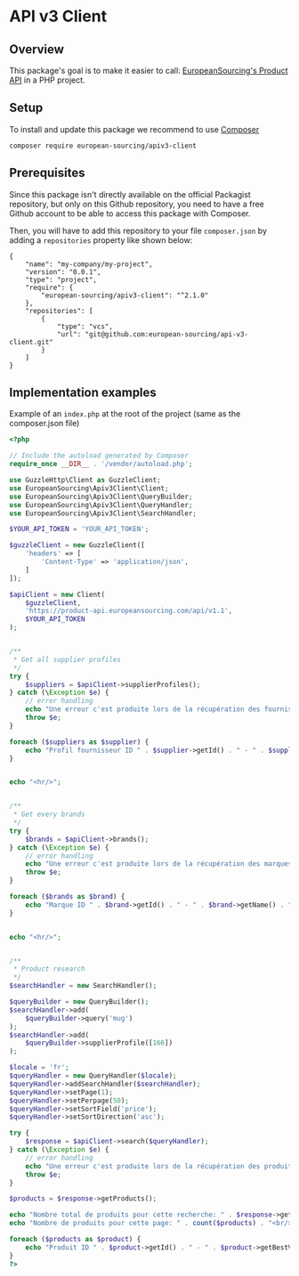 # API v3 Client

## Overview

This package's goal is to make it easier to call:
[EuropeanSourcing's Product API](https://product-api.europeansourcing.com/public/index.html) in a PHP project.

## Setup

To install and update this package we recommend to use [Composer](https://getcomposer.org/)

```shell
composer require european-sourcing/apiv3-client
```

## Prerequisites 

Since this package isn't directly available on the official Packagist repository, but only on this Github repository,
you need to have a free Github account to be able to access this package with Composer.

Then, you will have to add this repository to your file `composer.json` by adding a `repositories` property like
shown below:

```
{
    "name": "my-company/my-project",
    "version": "0.0.1",
    "type": "project",
    "require": {
        "european-sourcing/apiv3-client": "^2.1.0"
    },
    "repositories": [
        {
            "type": "vcs",
            "url": "git@github.com:european-sourcing/api-v3-client.git"
        }
    ]
}
```

## Implementation examples

Example of an `index.php` at the root of the project (same as the composer.json file)

```php
<?php

// Include the autoload generated by Composer
require_once __DIR__ . '/vendor/autoload.php';

use GuzzleHttp\Client as GuzzleClient;
use EuropeanSourcing\Apiv3Client\Client;
use EuropeanSourcing\Apiv3Client\QueryBuilder;
use EuropeanSourcing\Apiv3Client\QueryHandler;
use EuropeanSourcing\Apiv3Client\SearchHandler;

$YOUR_API_TOKEN = 'YOUR_API_TOKEN';

$guzzleClient = new GuzzleClient([
    'headers' => [
        'Content-Type' => 'application/json',
    ]
]);

$apiClient = new Client(
    $guzzleClient,
    'https://product-api.europeansourcing.com/api/v1.1',
    $YOUR_API_TOKEN
);


/**
 * Get all supplier profiles
 */
try {
    $suppliers = $apiClient->supplierProfiles();
} catch (\Exception $e) {
    // error handling
    echo "Une erreur c'est produite lors de la récupération des fournisseurs: " . $e->getMessage();
    throw $e;
}

foreach ($suppliers as $supplier) {
    echo "Profil fournisseur ID " . $supplier->getId() . " - " . $supplier->getName() . "<br/>";
}


echo "<hr/>";


/**
 * Get every brands
 */
try {
    $brands = $apiClient->brands();
} catch (\Exception $e) {
    // error handling
    echo "Une erreur c'est produite lors de la récupération des marques: " . $e->getMessage();
    throw $e;
}

foreach ($brands as $brand) {
    echo "Marque ID " . $brand->getId() . " - " . $brand->getName() . "<br/>";
}


echo "<hr/>";


/**
 * Product research
 */
$searchHandler = new SearchHandler();

$queryBuilder = new QueryBuilder();
$searchHandler->add(
    $queryBuilder->query('mug')
);
$searchHandler->add(
    $queryBuilder->supplierProfile([166])
);

$locale = 'fr';
$queryHandler = new QueryHandler($locale);
$queryHandler->addSearchHandler($searchHandler);
$queryHandler->setPage(1);
$queryHandler->setPerpage(50);
$queryHandler->setSortField('price');
$queryHandler->setSortDirection('asc');

try {
    $response = $apiClient->search($queryHandler);
} catch (\Exception $e) {
    // error handling
    echo "Une erreur c'est produite lors de la récupération des produits: " . $e->getMessage();
    throw $e;
}

$products = $response->getProducts();

echo "Nombre total de produits pour cette recherche: " . $response->getTotalProducts() . "<br/>";
echo "Nombre de produits pour cette page: " . count($products) . "<br/>";

foreach ($products as $product) {
    echo "Produit ID " . $product->getId() . " - " . $product->getBestVariant()->getName() . "<br/>";
}
?>
```
